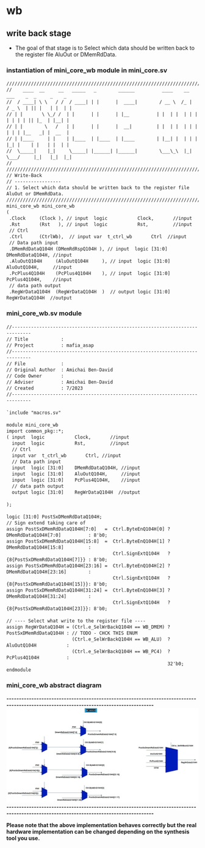# wb
## write back stage

- The goal of that stage is to Select which data should be written back to the register file AluOut or DMemRdData.

### instantiation of mini_core_wb module in mini_core.sv

```
//////////////////////////////////////////////////////////////////////////////////////////////////
//    ____  __     __   _____   _        ______          ____    __    ___    _  _     _    _ 
//  / ____| \ \   / /  / ____| | |      |  ____|        / __ \  /_ |  / _ \  | || |   | |  | |
// | |       \ \_/ /  | |      | |      | |__          | |  | |  | | | | | | | || |_  | |__| |
// | |        \   /   | |      | |      |  __|         | |  | |  | | | | | | |__   _| |  __  |
// | |____     | |    | |____  | |____  | |____        | |__| |  | | | |_| |    | |   | |  | |
//  \_____|    |_|     \_____| |______| |______|        \___\_\  |_|  \___/     |_|   |_|  |_|
//
//////////////////////////////////////////////////////////////////////////////////////////////////
// Write-Back
// -----------------
// 1. Select which data should be written back to the register file AluOut or DMemRdData.
//////////////////////////////////////////////////////////////////////////////////////////////////
mini_core_wb mini_core_wb
( 
 .Clock     (Clock ), // input  logic           Clock,       //input 
 .Rst       (Rst   ), // input  logic           Rst,         //input  
 // Ctrl
 .Ctrl      (CtrlWb),  // input var  t_ctrl_wb       Ctrl  //input
 // Data path input
 .DMemRdDataQ104H (DMemRdRspQ104H ), // input  logic [31:0]    DMemRdDataQ104H, //input
 .AluOutQ104H     (AluOutQ104H     ), // input  logic [31:0]    AluOutQ104H,     //input
 .PcPlus4Q104H    (PcPlus4Q104H    ), // input  logic [31:0]    PcPlus4Q104H,    //input
 // data path output
 .RegWrDataQ104H  (RegWrDataQ104H  )  // output logic [31:0]    RegWrDataQ104H  //output
```

###  mini_core_wb.sv module
```
//-----------------------------------------------------------------------------
// Title            : 
// Project          : mafia_asap
//-----------------------------------------------------------------------------
// File             : 
// Original Author  : Amichai Ben-David
// Code Owner       : 
// Adviser          : Amichai Ben-David
// Created          : 7/2023
//-----------------------------------------------------------------------------

`include "macros.sv"

module mini_core_wb
import common_pkg::*;
( input  logic           Clock,       //input 
  input  logic           Rst,         //input  
  // Ctrl
  input var  t_ctrl_wb       Ctrl, //input
  // Data path input
  input  logic [31:0]    DMemRdDataQ104H, //input
  input  logic [31:0]    AluOutQ104H,     //input
  input  logic [31:0]    PcPlus4Q104H,    //input
  // data path output
  output logic [31:0]    RegWrDataQ104H  //output

);

logic [31:0] PostSxDMemRdDataQ104H;
// Sign extend taking care of
assign PostSxDMemRdDataQ104H[7:0]   =  Ctrl.ByteEnQ104H[0] ? DMemRdDataQ104H[7:0]          : 8'b0;
assign PostSxDMemRdDataQ104H[15:8]  =  Ctrl.ByteEnQ104H[1] ? DMemRdDataQ104H[15:8]         :
                                       Ctrl.SignExtQ104H   ? {8{PostSxDMemRdDataQ104H[7]}} : 8'b0;
assign PostSxDMemRdDataQ104H[23:16] =  Ctrl.ByteEnQ104H[2] ? DMemRdDataQ104H[23:16]        :
                                       Ctrl.SignExtQ104H   ? {8{PostSxDMemRdDataQ104H[15]}}: 8'b0;
assign PostSxDMemRdDataQ104H[31:24] =  Ctrl.ByteEnQ104H[3] ? DMemRdDataQ104H[31:24]        :
                                       Ctrl.SignExtQ104H   ? {8{PostSxDMemRdDataQ104H[23]}}: 8'b0;

// ---- Select what write to the register file ----
assign RegWrDataQ104H = (Ctrl.e_SelWrBackQ104H == WB_DMEM) ? PostSxDMemRdDataQ104H : // TODO - CHCK THIS ENUM
                        (Ctrl.e_SelWrBackQ104H == WB_ALU)  ? AluOutQ104H           :
                        (Ctrl.e_SelWrBackQ104H == WB_PC4)  ? PcPlus4Q104H          : 
                                                           32'b0;
endmodule
```


### mini_core_wb abstract diagram
**---------------------------------------------------------------------------------------------------------------------------------------**
![wb](/drawio/wb.jpg)
**---------------------------------------------------------------------------------------------------------------------------------------**

**Please note that the above implementation behaves correctly but the real hardware implementation can be changed depending on the synthesis tool you use.**